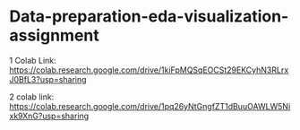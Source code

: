 # Data-preparation-eda-visualization-assignment

1 Colab Link:
https://colab.research.google.com/drive/1kiFpMQSqEOCSt29EKCyhN3RLrxJ0BfL3?usp=sharing

2 colab link:
https://colab.research.google.com/drive/1pq26yNtGngfZT1dBuuOAWLW5Nixk9XnG?usp=sharing

